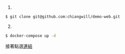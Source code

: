 1.
  ```bash
  $ git clone git@github.com:chiangwill/demo-web.git
  ```

2.
  ```bash
  $ docker-compose up -d
  ```

接著點選[連結](http://0.0.0.0:8000/)
